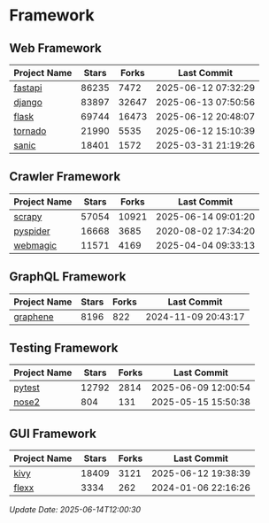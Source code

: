 # Framework

## Web Framework
| Project Name | Stars | Forks | Last Commit |
| ------------ | ----- | ----- | ----------- |
| [fastapi](https://github.com/fastapi/fastapi) | 86235 | 7472 | 2025-06-12 07:32:29 |
| [django](https://github.com/django/django) | 83897 | 32647 | 2025-06-13 07:50:56 |
| [flask](https://github.com/pallets/flask) | 69744 | 16473 | 2025-06-12 20:48:07 |
| [tornado](https://github.com/tornadoweb/tornado) | 21990 | 5535 | 2025-06-12 15:10:39 |
| [sanic](https://github.com/sanic-org/sanic) | 18401 | 1572 | 2025-03-31 21:19:26 |

## Crawler Framework
| Project Name | Stars | Forks | Last Commit |
| ------------ | ----- | ----- | ----------- |
| [scrapy](https://github.com/scrapy/scrapy) | 57054 | 10921 | 2025-06-14 09:01:20 |
| [pyspider](https://github.com/binux/pyspider) | 16668 | 3685 | 2020-08-02 17:34:20 |
| [webmagic](https://github.com/code4craft/webmagic) | 11571 | 4169 | 2025-04-04 09:33:13 |

## GraphQL Framework
| Project Name | Stars | Forks | Last Commit |
| ------------ | ----- | ----- | ----------- |
| [graphene](https://github.com/graphql-python/graphene) | 8196 | 822 | 2024-11-09 20:43:17 |

## Testing Framework
| Project Name | Stars | Forks | Last Commit |
| ------------ | ----- | ----- | ----------- |
| [pytest](https://github.com/pytest-dev/pytest) | 12792 | 2814 | 2025-06-09 12:00:54 |
| [nose2](https://github.com/nose-devs/nose2) | 804 | 131 | 2025-05-15 15:50:38 |

## GUI Framework
| Project Name | Stars | Forks | Last Commit |
| ------------ | ----- | ----- | ----------- |
| [kivy](https://github.com/kivy/kivy) | 18409 | 3121 | 2025-06-12 19:38:39 |
| [flexx](https://github.com/flexxui/flexx) | 3334 | 262 | 2024-01-06 22:16:26 |

*Update Date: 2025-06-14T12:00:30*